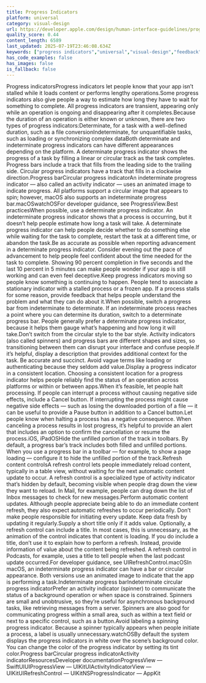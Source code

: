 ```yaml
---
title: Progress Indicators
platform: universal
category: visual-design
url: https://developer.apple.com/design/human-interface-guidelines/progress-indicators
quality_score: 0.44
content_length: 6589
last_updated: 2025-07-19T23:46:08.634Z
keywords: ["progress indicators","universal","visual-design","feedback","interface","status","animation","system","color"]
has_code_examples: false
has_images: false
is_fallback: false
---
```


Progress indicatorsProgress indicators let people know that your app isn’t stalled while it loads content or performs lengthy operations.Some progress indicators also give people a way to estimate how long they have to wait for something to complete. All progress indicators are transient, appearing only while an operation is ongoing and disappearing after it completes.Because the duration of an operation is either known or unknown, there are two types of progress indicators:Determinate, for a task with a well-defined duration, such as a file conversionIndeterminate, for unquantifiable tasks, such as loading or synchronizing complex dataBoth determinate and indeterminate progress indicators can have different appearances depending on the platform. A determinate progress indicator shows the progress of a task by filling a linear or circular track as the task completes. Progress bars include a track that fills from the leading side to the trailing side. Circular progress indicators have a track that fills in a clockwise direction.Progress barCircular progress indicatorAn indeterminate progress indicator — also called an activity indicator — uses an animated image to indicate progress. All platforms support a circular image that appears to spin; however, macOS also supports an indeterminate progress bar.macOSwatchOSFor developer guidance, see ProgressView.Best practicesWhen possible, use a determinate progress indicator. An indeterminate progress indicator shows that a process is occurring, but it doesn’t help people estimate how long a task will take. A determinate progress indicator can help people decide whether to do something else while waiting for the task to complete, restart the task at a different time, or abandon the task.Be as accurate as possible when reporting advancement in a determinate progress indicator. Consider evening out the pace of advancement to help people feel confident about the time needed for the task to complete. Showing 90 percent completion in five seconds and the last 10 percent in 5 minutes can make people wonder if your app is still working and can even feel deceptive.Keep progress indicators moving so people know something is continuing to happen. People tend to associate a stationary indicator with a stalled process or a frozen app. If a process stalls for some reason, provide feedback that helps people understand the problem and what they can do about it.When possible, switch a progress bar from indeterminate to determinate. If an indeterminate process reaches a point where you can determine its duration, switch to a determinate progress bar. People generally prefer a determinate progress indicator, because it helps them gauge what’s happening and how long it will take.Don’t switch from the circular style to the bar style. Activity indicators (also called spinners) and progress bars are different shapes and sizes, so transitioning between them can disrupt your interface and confuse people.If it’s helpful, display a description that provides additional context for the task. Be accurate and succinct. Avoid vague terms like loading or authenticating because they seldom add value.Display a progress indicator in a consistent location. Choosing a consistent location for a progress indicator helps people reliably find the status of an operation across platforms or within or between apps.When it’s feasible, let people halt processing. If people can interrupt a process without causing negative side effects, include a Cancel button. If interrupting the process might cause negative side effects — such as losing the downloaded portion of a file — it can be useful to provide a Pause button in addition to a Cancel button.Let people know when halting a process has a negative consequence. When canceling a process results in lost progress, it’s helpful to provide an alert that includes an option to confirm the cancellation or resume the process.iOS, iPadOSHide the unfilled portion of the track in toolbars. By default, a progress bar’s track includes both filled and unfilled portions. When you use a progress bar in a toolbar — for example, to show a page loading — configure it to hide the unfilled portion of the track.Refresh content controlsA refresh control lets people immediately reload content, typically in a table view, without waiting for the next automatic content update to occur. A refresh control is a specialized type of activity indicator that’s hidden by default, becoming visible when people drag down the view they want to reload. In Mail, for example, people can drag down the list of Inbox messages to check for new messages.Perform automatic content updates. Although people appreciate being able to do an immediate content refresh, they also expect automatic refreshes to occur periodically. Don’t make people responsible for initiating every update. Keep data fresh by updating it regularly.Supply a short title only if it adds value. Optionally, a refresh control can include a title. In most cases, this is unnecessary, as the animation of the control indicates that content is loading. If you do include a title, don’t use it to explain how to perform a refresh. Instead, provide information of value about the content being refreshed. A refresh control in Podcasts, for example, uses a title to tell people when the last podcast update occurred.For developer guidance, see UIRefreshControl.macOSIn macOS, an indeterminate progress indicator can have a bar or circular appearance. Both versions use an animated image to indicate that the app is performing a task.Indeterminate progress barIndeterminate circular progress indicatorPrefer an activity indicator (spinner) to communicate the status of a background operation or when space is constrained. Spinners are small and unobtrusive, so they’re useful for asynchronous background tasks, like retrieving messages from a server. Spinners are also good for communicating progress within a small area, such as within a text field or next to a specific control, such as a button.Avoid labeling a spinning progress indicator. Because a spinner typically appears when people initiate a process, a label is usually unnecessary.watchOSBy default the system displays the progress indicators in white over the scene’s background color. You can change the color of the progress indicator by setting its tint color.Progress barCircular progress indicatorActivity indicatorResourcesDeveloper documentationProgressView — SwiftUIUIProgressView — UIKitUIActivityIndicatorView — UIKitUIRefreshControl — UIKitNSProgressIndicator — AppKit